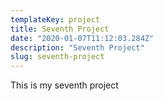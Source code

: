 ```yaml
---
templateKey: project
title: Seventh Project
date: "2020-01-07T11:12:03.284Z"
description: "Seventh Project"
slug: seventh-project
---
```

This is my seventh project